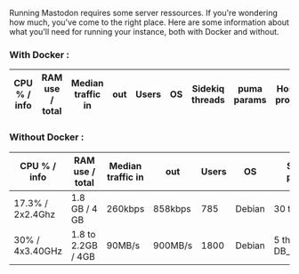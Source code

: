 Running Mastodon requires some server ressources. If you're wondering how much, you've come to the right place.
Here are some information about what you'll need for running your instance, both with Docker and without.

### With Docker :

| CPU % / info | RAM use / total | Median traffic in | out | Users | OS | Sidekiq threads | puma params | Hosting provider | URL |
|-----|-----|-----------------------|-----|-------|----|-----------------|----------------|------------------|-----|

### Without Docker :

| CPU % / info | RAM  use / total | Median traffic in | out | Users | OS | Sidekiq params | puma params | Hosting provider | URL |
|-----|-----|-----------------------|-----|-------|----|-----------------|----------------|------------------|-----|
| 17.3% / 2x2.4Ghz | 1.8 GB / 4 GB | 260kbps | 858kbps | 785 | Debian | 30 threads | ? | [vultr](https://Vultr.com) | [social.wxcafe.net](https://social.wxcafe.net) |
| 30% / 4x3.40GHz | 1.8 to 2.2GB / 4GB | 90MB/s | 900MB/s | 1800 | Debian | 5 threads, DB_POOL=10 | MAX_THREADS=5, WEB_CONCURRENCY=4 | Online | [oc.todon.fr](oc.todon.fr) |
